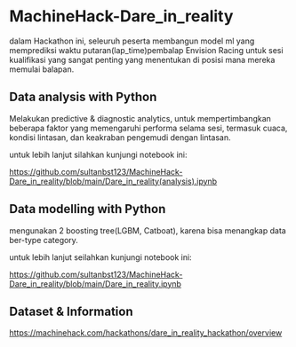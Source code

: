# MachineHack-Dare_in_reality

dalam Hackathon ini, seleuruh peserta membangun model ml yang memprediksi waktu putaran(lap_time)pembalap Envision Racing untuk sesi kualifikasi yang sangat penting yang menentukan di posisi mana mereka memulai balapan. 

## Data analysis with Python

Melakukan predictive & diagnostic analytics, untuk mempertimbangkan beberapa faktor yang memengaruhi performa selama sesi, termasuk cuaca, kondisi lintasan, dan keakraban pengemudi dengan lintasan.

untuk lebih lanjut silahkan kunjungi notebook ini: 

https://github.com/sultanbst123/MachineHack-Dare_in_reality/blob/main/Dare_in_reality(analysis).ipynb

## Data modelling with Python

mengunakan 2 boosting tree(LGBM, Catboat), karena bisa menangkap data ber-type category. 

untuk lebih lanjut seilahkan kunjungi notebook ini:

https://github.com/sultanbst123/MachineHack-Dare_in_reality/blob/main/Dare_in_reality.ipynb

## Dataset & Information

https://machinehack.com/hackathons/dare_in_reality_hackathon/overview
